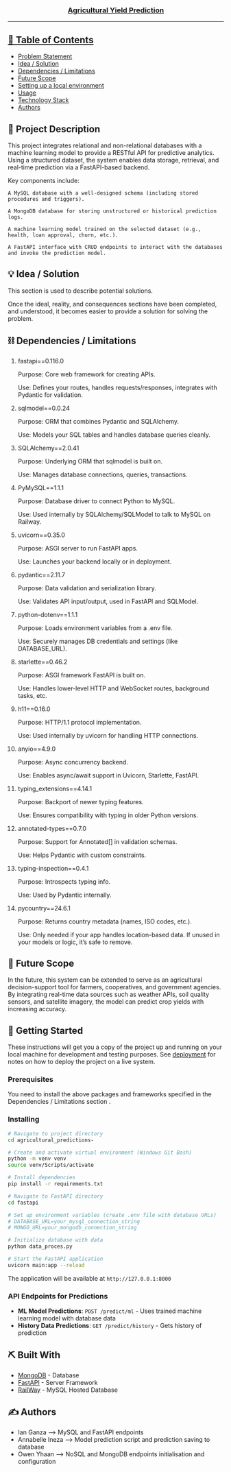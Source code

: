 <p align="center">
  <a href="" rel="noopener">
</p>
<h3 align="center">Agricultural Yield Prediction</h3>

<div align="center">

</div>

---

## 📝 Table of Contents

- [Problem Statement](#problem_statement)
- [Idea / Solution](#idea)
- [Dependencies / Limitations](#limitations)
- [Future Scope](#future_scope)
- [Setting up a local environment](#getting_started)
- [Usage](#usage)
- [Technology Stack](#tech_stack)
- [Authors](#authors)

## 🧐 Project Description <a name = "problem_statement"></a>

This project integrates relational and non-relational databases with a machine learning model to provide a RESTful API for predictive analytics. Using a structured dataset, the system enables data storage, retrieval, and real-time prediction via a FastAPI-based backend.

Key components include:

    A MySQL database with a well-designed schema (including stored procedures and triggers).

    A MongoDB database for storing unstructured or historical prediction logs.

    A machine learning model trained on the selected dataset (e.g., health, loan approval, churn, etc.).

    A FastAPI interface with CRUD endpoints to interact with the databases and invoke the prediction model.

## 💡 Idea / Solution <a name = "idea"></a>

This section is used to describe potential solutions.

Once the ideal, reality, and consequences sections have been
completed, and understood, it becomes easier to provide a solution for solving the problem.

## ⛓️ Dependencies / Limitations <a name = "limitations"></a>

1. fastapi==0.116.0

   Purpose: Core web framework for creating APIs.

   Use: Defines your routes, handles requests/responses, integrates with Pydantic for validation.

2. sqlmodel==0.0.24

   Purpose: ORM that combines Pydantic and SQLAlchemy.

   Use: Models your SQL tables and handles database queries cleanly.

3. SQLAlchemy==2.0.41

   Purpose: Underlying ORM that sqlmodel is built on.

   Use: Manages database connections, queries, transactions.

4. PyMySQL==1.1.1

   Purpose: Database driver to connect Python to MySQL.

   Use: Used internally by SQLAlchemy/SQLModel to talk to MySQL on Railway.

5. uvicorn==0.35.0

   Purpose: ASGI server to run FastAPI apps.

   Use: Launches your backend locally or in deployment.

6. pydantic==2.11.7

   Purpose: Data validation and serialization library.

   Use: Validates API input/output, used in FastAPI and SQLModel.

7. python-dotenv==1.1.1

   Purpose: Loads environment variables from a .env file.

   Use: Securely manages DB credentials and settings (like DATABASE_URL).

8. starlette==0.46.2

   Purpose: ASGI framework FastAPI is built on.

   Use: Handles lower-level HTTP and WebSocket routes, background tasks, etc.

9. h11==0.16.0

   Purpose: HTTP/1.1 protocol implementation.

   Use: Used internally by uvicorn for handling HTTP connections.

10. anyio==4.9.0

    Purpose: Async concurrency backend.

    Use: Enables async/await support in Uvicorn, Starlette, FastAPI.

11. typing_extensions==4.14.1

    Purpose: Backport of newer typing features.

    Use: Ensures compatibility with typing in older Python versions.

12. annotated-types==0.7.0

    Purpose: Support for Annotated[] in validation schemas.

    Use: Helps Pydantic with custom constraints.

13. typing-inspection==0.4.1

    Purpose: Introspects typing info.

    Use: Used by Pydantic internally.

14. pycountry==24.6.1

    Purpose: Returns country metadata (names, ISO codes, etc.).

    Use: Only needed if your app handles location-based data. If unused in your models or logic, it’s safe to remove.

## 🚀 Future Scope <a name = "future_scope"></a>

In the future, this system can be extended to serve as an agricultural decision-support tool for farmers, cooperatives, and government agencies. By integrating real-time data sources such as weather APIs, soil quality sensors, and satellite imagery, the model can predict crop yields with increasing accuracy.

## 🏁 Getting Started <a name = "getting_started"></a>

These instructions will get you a copy of the project up and running on your local machine for development
and testing purposes. See [deployment](#deployment) for notes on how to deploy the project on a live system.

### Prerequisites

You need to install the above packages and frameworks specified in the Dependencies / Limitations section .

### Installing

```bash
# Navigate to project directory
cd agricultural_predictions-

# Create and activate virtual environment (Windows Git Bash)
python -m venv venv
source venv/Scripts/activate

# Install dependencies
pip install -r requirements.txt

# Navigate to FastAPI directory
cd fastapi

# Set up environment variables (create .env file with database URLs)
# DATABASE_URL=your_mysql_connection_string
# MONGO_URL=your_mongodb_connection_string

# Initialize database with data
python data_proces.py

# Start the FastAPI application
uvicorn main:app --reload
```

The application will be available at `http://127.0.0.1:8000`

### API Endpoints for Predictions

- **ML Model Predictions**: `POST /predict/ml` - Uses trained machine learning model with database data
- **History Data Predictions**: `GET /predict/history` - Gets history of prediction


## ⛏️ Built With <a name = "tech_stack"></a>

- [MongoDB](https://www.mongodb.com/) - Database
- [FastAPI](https://fastapi.tiangolo.com/) - Server Framework
- [RailWay](https://railway.com/) - MySQL Hosted Database

## ✍️ Authors <a name = "authors"></a>

- Ian Ganza --> MySQL and FastAPI endpoints
- Annabelle Ineza --> Model prediction script and prediction saving to database
- Owen Yhaan --> NoSQL and MongoDB endpoints initialisation and configuration 
